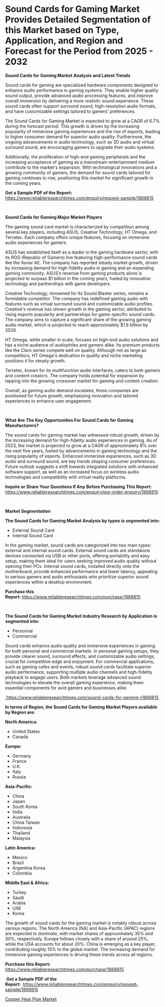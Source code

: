 <p><h1>Sound Cards for Gaming Market Provides Detailed Segmentation of this Market based on Type, Application, and Region and Forecast for the Period from 2025 - 2032</h1></p><p><strong>Sound Cards for Gaming Market Analysis and Latest Trends</strong></p>
<p><p>Sound cards for gaming are specialized hardware components designed to enhance audio performance in gaming systems. They enable higher quality sound output, provide advanced audio processing features, and improve overall immersion by delivering a more realistic sound experience. These sound cards often support surround sound, high-resolution audio formats, and have customizable settings tailored to gamers’ preferences.</p><p>The Sound Cards for Gaming Market is expected to grow at a CAGR of 6.7% during the forecast period. This growth is driven by the increasing popularity of immersive gaming experiences and the rise of esports, leading to higher consumer demand for superior audio quality. Furthermore, the ongoing advancements in audio technology, such as 3D audio and virtual surround sound, are encouraging gamers to upgrade their audio systems. </p><p>Additionally, the proliferation of high-end gaming peripherals and the increasing acceptance of gaming as a mainstream entertainment medium contribute to the market's expansion. With technological innovations and a growing community of gamers, the demand for sound cards tailored for gaming continues to rise, positioning this market for significant growth in the coming years.</p></p>
<p><strong>Get a Sample PDF of the Report:&nbsp;</strong> <a href="https://www.reliableresearchtimes.com/enquiry/request-sample/1868815?utm_campaign=2325&utm_medium=2&utm_source=Github&utm_content=ia&utm_term=12022025&utm_id=sound-cards-for-gaming">https://www.reliableresearchtimes.com/enquiry/request-sample/1868815</a></p>
<p>&nbsp;</p>
<p><strong>Sound Cards for Gaming Major Market Players</strong></p>
<p><p>The gaming sound card market is characterized by competition among several key players, including ASUS, Creative Technology, HT Omega, and Terratec. Each company offers unique features, focusing on immersive audio experiences for gamers.</p><p>ASUS has established itself as a leader in the gaming hardware sector, with its ROG (Republic of Gamers) line featuring high-performance sound cards like the Xonar AE. The company has reported steady market growth, driven by increasing demand for high-fidelity audio in gaming and an expanding gaming community. ASUS’s revenue from gaming products alone is projected to surpass $1 billion in the coming years, fueled by innovative technology and partnerships with game developers.</p><p>Creative Technology, renowned for its Sound Blaster series, remains a formidable competitor. The company has redefined gaming audio with features such as virtual surround sound and customizable audio profiles. Creative's revenue has shown growth in the gaming sector, attributed to rising esports popularity and partnerships for game-specific sound cards. The company aims to capture a significant share of the growing gaming audio market, which is projected to reach approximately $1.6 billion by 2026.</p><p>HT Omega, while smaller in scale, focuses on high-end audio solutions and has a niche audience of audiophiles and gamers alike. Its premium products like the Claro series compete well on quality. Although not as large as competitors, HT Omega's dedication to quality and niche marketing positions it for steady growth.</p><p>Terratec, known for its multifunction audio interfaces, caters to both gamers and content creators. The company holds potential for expansion by tapping into the growing crossover market for gaming and content creation.</p><p>Overall, as gaming audio demand escalates, these companies are positioned for future growth, emphasizing innovation and tailored experiences to enhance user engagement.</p></p>
<p>&nbsp;</p>
<p><strong>What Are The Key Opportunities For Sound Cards for Gaming Manufacturers?</strong></p>
<p><p>The sound cards for gaming market has witnessed robust growth, driven by the increasing demand for high-fidelity audio experiences in gaming. As of 2023, the market is projected to grow at a CAGR of approximately 8% over the next five years, fueled by advancements in gaming technology and the rising popularity of esports. Enhanced immersive experiences, such as 3D audio and surround sound, are key trends shaping consumer preferences. Future outlook suggests a shift towards integrated solutions with enhanced software support, as well as an increased focus on wireless audio technologies and compatibility with virtual reality platforms.</p></p>
<p><strong>Inquire or Share Your Questions If Any Before Purchasing This Report:</strong> <a href="https://www.reliableresearchtimes.com/enquiry/pre-order-enquiry/1868815?utm_campaign=2325&utm_medium=2&utm_source=Github&utm_content=ia&utm_term=12022025&utm_id=sound-cards-for-gaming">https://www.reliableresearchtimes.com/enquiry/pre-order-enquiry/1868815</a></p>
<p>&nbsp;</p>
<p><strong>Market Segmentation</strong></p>
<p><strong>The Sound Cards for Gaming Market Analysis by types is segmented into:</strong></p>
<p><ul><li>External Sound Card</li><li>Internal Sound Card</li></ul></p>
<p><p>In the gaming market, sound cards are categorized into two main types: external and internal sound cards. External sound cards are standalone devices connected via USB or other ports, offering portability and easy setup, making them ideal for users seeking improved audio quality without opening their PCs. Internal sound cards, installed directly onto the motherboard, provide enhanced performance and lower latency, appealing to serious gamers and audio enthusiasts who prioritize superior sound experiences within a desktop environment.</p></p>
<p><strong>Purchase this Report:&nbsp;</strong><a href="https://www.reliableresearchtimes.com/purchase/1868815?utm_campaign=2325&utm_medium=2&utm_source=Github&utm_content=ia&utm_term=12022025&utm_id=sound-cards-for-gaming">https://www.reliableresearchtimes.com/purchase/1868815</a></p>
<p>&nbsp;</p>
<p><strong>The Sound Cards for Gaming Market Industry Research by Application is segmented into:</strong></p>
<p><ul><li>Personnal</li><li>Commercial</li></ul></p>
<p><p>Sound cards enhance audio quality and immersive experiences in gaming for both personal and commercial markets. In personal gaming setups, they provide clearer sound, surround effects, and customizable audio settings, crucial for competitive edge and enjoyment. For commercial applications, such as gaming cafes and events, robust sound cards facilitate superior audio performance, supporting multiple audio channels and high-fidelity playback to engage users. Both markets leverage advanced sound technologies to elevate the overall gaming experience, making them essential components for avid gamers and businesses alike.</p></p>
<p><a href="https://www.reliableresearchtimes.com/sound-cards-for-gaming-r1868815?utm_campaign=2325&utm_medium=2&utm_source=Github&utm_content=ia&utm_term=12022025&utm_id=sound-cards-for-gaming">&nbsp;https://www.reliableresearchtimes.com/sound-cards-for-gaming-r1868815</a></p>
<p><strong>In terms of Region, the Sound Cards for Gaming Market Players available by Region are:</strong></p>
<p>
    <p> <strong> North America: </strong>
        <ul>
            <li>United States</li>
            <li>Canada</li>
        </ul>
        </p> 
    <p> <strong> Europe: </strong>
        <ul>
            <li>Germany</li>
            <li>France</li>
            <li>U.K.</li>
            <li>Italy</li>
            <li>Russia</li>
        </ul>
        </p> 
    <p> <strong> Asia-Pacific: </strong>
        <ul>
            <li>China</li>
            <li>Japan</li>
            <li>South Korea</li>
            <li>India</li>
            <li>Australia</li>
            <li>China Taiwan</li>
            <li>Indonesia</li>
            <li>Thailand</li>
            <li>Malaysia</li>
        </ul>
        </p> 
    <p> <strong> Latin America: </strong>
        <ul>
            <li>Mexico</li>
            <li>Brazil</li>
            <li>Argentina Korea</li>
            <li>Colombia</li>
        </ul>
        </p> 
    <p> <strong> Middle East & Africa: </strong>
        <ul>
            <li>Turkey</li>
            <li>Saudi</li>
            <li>Arabia</li>
            <li>UAE</li>
            <li>Korea</li>
        </ul>
    </p>
    </p>
<p><p>The growth of sound cards for the gaming market is notably robust across various regions. The North America (NA) and Asia-Pacific (APAC) regions are expected to dominate, with market shares of approximately 35% and 30%, respectively. Europe follows closely with a share of around 25%, while the USA accounts for about 20%. China is emerging as a key player, contributing roughly 15% to the global market. The increasing demand for immersive gaming experiences is driving these trends across all regions.</p></p>
<p><strong>Purchase this Report: </strong><a href="https://www.reliableresearchtimes.com/purchase/1868815?utm_campaign=2325&utm_medium=2&utm_source=Github&utm_content=ia&utm_term=12022025&utm_id=sound-cards-for-gaming">https://www.reliableresearchtimes.com/purchase/1868815</a></p>
<p>&nbsp;<strong>Get a Sample PDF of the Report:&nbsp;&nbsp;</strong><a href="https://www.reliableresearchtimes.com/enquiry/request-sample/1868815?utm_campaign=2325&utm_medium=2&utm_source=Github&utm_content=ia&utm_term=12022025&utm_id=sound-cards-for-gaming">https://www.reliableresearchtimes.com/enquiry/request-sample/1868815</a></p>
<p><strong></strong></p>
<p><p><a href="https://github.com/mayabungard8092/Market-Research-Report-List-1/blob/main/copper-heat-pipe-market.md?utm_campaign=2325&utm_medium=2&utm_source=Github&utm_content=ia&utm_term=12022025&utm_id=sound-cards-for-gaming">Copper Heat Pipe Market</a></p></p>
